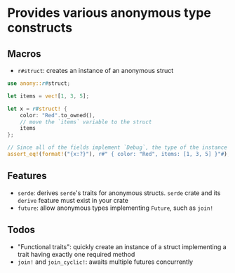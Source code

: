 # Provides various anonymous type constructs

## Macros

* `r#struct`: creates an instance of an anonymous struct

```rust
use anony::r#struct;

let items = vec![1, 3, 5];

let x = r#struct! {
    color: "Red".to_owned(),
    // move the `items` variable to the struct
    items
};

// Since all of the fields implement `Debug`, the type of the instance implements it also!
assert_eq!(format!("{x:?}"), r#" { color: "Red", items: [1, 3, 5] }"#);
```

## Features

* `serde`: derives `serde`'s traits for anonymous structs. `serde` crate and its `derive` feature must exist in your crate
* `future`: allow anonymous types implementing `Future`, such as `join!`

## Todos

* "Functional traits": quickly create an instance of a struct implementing a trait having exactly one required method
* `join!` and `join_cyclic!`: awaits multiple futures concurrently
